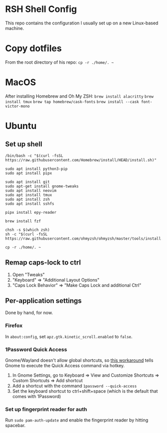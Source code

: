 # RSH Shell Config

This repo contains the configuration I usually set up on a new Linux-based machine.


# Copy dotfiles

From the root directory of his repo: `cp -r ./home/. ~`



# MacOS

After installing Homebrew and Oh My ZSH:
`brew install alacritty`
`brew install tmux`
`brew tap homebrew/cask-fonts`
`brew install --cask font-victor-mono`


# Ubuntu

## Set up shell


```
/bin/bash -c "$(curl -fsSL https://raw.githubusercontent.com/Homebrew/install/HEAD/install.sh)"

sudo apt install python3-pip
sudo apt install pipx

sudo apt install git
sudo apt-get install gnome-tweaks
sudo apt install neovim
sudo apt install tmux
sudo apt install zsh
sudo apt install sshfs

pipx install epy-reader

brew install fzf

chsh -s $(which zsh)
sh -c "$(curl -fsSL https://raw.githubusercontent.com/ohmyzsh/ohmyzsh/master/tools/install.sh)"

cp -r ./home/. ~
```

## Remap caps-lock to ctrl

1. Open "Tweaks"
1. "Keyboard" => "Additional Layout Options"
1. "Caps Lock Behavior" => "Make Caps Lock and additional Ctrl"

## Per-application settings

Done by hand, for now.

###  Firefox
In `about:config`, set `apz.gtk.kinetic_scroll.enabled` to `false`.

### 1Password Quick Access

Gnome/Wayland doesn't allow global shortcuts, so [this workaround](https://1password.community/discussion/comment/686578/#Comment_686578) tells Gnome to execute the Quick Access command via hotkey.

1. In Gnome Settings, go to Keyboard => View and Customize Shortcuts => Custom Shortcuts => Add shortcut
1. Add a shortcut with the command `1password --quick-access`
1. Set the keyboard shortcut to ctrl+shift+space (which is the default that comes with 1Password)

### Set up fingerprint reader for auth

Run `sudo pam-auth-update` and enable the fingerprint reader by hitting spacebar.
